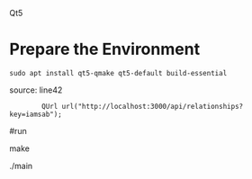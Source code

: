 Qt5




# Prepare the Environment

```
sudo apt install qt5-qmake qt5-default build-essential

```





source: line42

```
        QUrl url("http://localhost:3000/api/relationships?key=iamsab");
```

#run

make

./main
